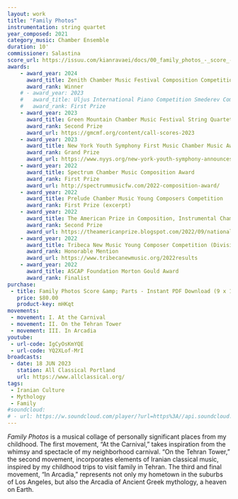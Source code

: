 ```yaml
---
layout: work
title: "Family Photos"
instrumentation: string quartet
year_composed: 2021
category_music: Chamber Ensemble
duration: 10'
commissioner: Salastina
score_url: https://issuu.com/kianravaei/docs/00_family_photos_-_score_-_ed_5
awards:
    - award_year: 2024
      award_title: Zenith Chamber Music Festival Composition Competition
      award_rank: Winner
    # - award_year: 2023
    #   award_title: Uljus International Piano Competition Smederev Composition Competition (Category III, Classical Acoustic Music)
    #   award_rank: First Prize
    - award_year: 2023
      award_title: Green Mountain Chamber Music Festival String Quartet Composition Competition
      award_rank: Second Prize
      award_url: https://gmcmf.org/content/call-scores-2023
    - award_year: 2023
      award_title: New York Youth Symphony First Music Chamber Music Award
      award_rank: Grand Prize
      award_url: https://www.nyys.org/new-york-youth-symphony-announces-winners-of-its-first-music-competition-for-the-2023-2024-season/
    - award_year: 2022
      award_title: Spectrum Chamber Music Composition Award
      award_rank: First Prize
      award_url: http://spectrummusicfw.com/2022-composition-award/
    - award_year: 2022
      award_title: Prelude Chamber Music Young Composers Competition
      award_rank: First Prize (excerpt)
    - award_year: 2022
      award_title: The American Prize in Composition, Instrumental Chamber Music
      award_rank: Second Prize
      award_url: https://theamericanprize.blogspot.com/2022/09/national-winners-composers-instrumental.html
    - award_year: 2022
      award_title: Tribeca New Music Young Composer Competition (Division I)
      award_rank: Honorable Mention
      award_url: https://www.tribecanewmusic.org/2022results
    - award_year: 2022
      award_title: ASCAP Foundation Morton Gould Award
      award_rank: Finalist
purchase:
 - title: Family Photos Score &amp; Parts - Instant PDF Download (9 x 12)
   price: $80.00
   product-key: mHKqt
movements:
 - movement: I. At the Carnival
 - movement: II. On the Tehran Tower
 - movement: III. In Arcadia
youtube:
 - url-code: IgCyOsKmYQE
 - url-code: YQ2XLof-MrI
broadcasts:
 - date: 18 JUN 2023
   station: All Classical Portland
   url: https://www.allclassical.org/
tags:
 - Iranian Culture
 - Mythology
 - Family
#soundcloud: 
# - url: https://w.soundcloud.com/player/?url=https%3A//api.soundcloud.com/tracks/1091214523&color=%23ff5500&auto_play=false&hide_related=false&show_comments=true&show_user=true&show_reposts=false&show_teaser=true&visual=true
---
```


_Family Photos_ is a musical collage of personally significant places from my childhood. The first movement, “At the Carnival,” takes inspiration from the whimsy and spectacle of my neighborhood carnival. “On the Tehran Tower,” the second movement, incorporates elements of Iranian classical music, inspired by my childhood trips to visit family in Tehran. The third and final movement, “In Arcadia,” represents not only my hometown in the suburbs of Los Angeles, but also the Arcadia of Ancient Greek mythology, a heaven on Earth.